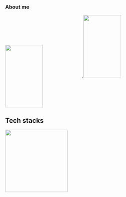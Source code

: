 ### About me

<!--
**tobyqin/tobyqin** is a ✨ _special_ ✨ repository because its `README.md` (this file) appears on your GitHub profile.

Here are some ideas to get you started:

- 🔭 I’m currently working on ...
- 🌱 I’m currently learning ...
- 👯 I’m looking to collaborate on ...
- 🤔 I’m looking for help with ...
- 💬 Ask me about ...
- 📫 How to reach me: ...
- 😄 Pronouns: ...
- ⚡ Fun fact: ...
-->
<div>
<a href="https://github.com/tobyqin">
  <img height=200  width="49%"  align="center" src="https://github-readme-stats.vercel.app/api?username=tobyqin&theme=react" />
</a>

<a href="https://github.com/tobyqin">
<img height=200  width="49%" alight="center" src="https://github-readme-streak-stats.herokuapp.com/?user=tobyqin&theme=react&card_width=400" />
</a>
</div>

## Tech stacks

<a href="https://github.com/tobyqin">
  <img height=200 align="center" src="https://github-readme-stats.vercel.app/api/top-langs?username=tobyqin&layout=compact&langs_count=8&theme=react" />
</a>
